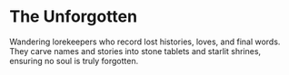 # The Unforgotten


Wandering lorekeepers who record lost histories, loves, and final words. They carve names and stories into stone tablets and starlit shrines, ensuring no soul is truly forgotten.
